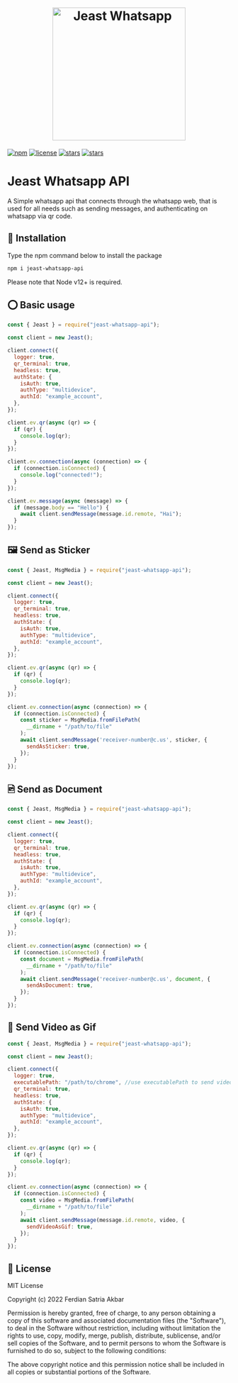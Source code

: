 <h1 align="center">
	<img
		width="300"
		alt="Jeast Whatsapp"
		src="https://github.com/Ferdian9991/jeast-whatsapp-api/blob/main/public/jeast-logo.png">
</h1>

[![npm](https://img.shields.io/npm/v/jeast-whatsapp-api.svg)](https://www.npmjs.com/package/jeast-whatsapp-api) [![license](https://img.shields.io/github/license/Ferdian9991/jeast-whatsapp-api)](https://github.com/Ferdian9991/jeast-whatsapp-api/blob/main/LICENSE) [![stars](https://img.shields.io/github/stars/Ferdian9991/jeast-whatsapp-api)](https://github.com/Ferdian9991/jeast-whatsapp-api) [![stars](https://img.shields.io/github/forks/Ferdian9991/jeast-whatsapp-api)](https://github.com/Ferdian9991/jeast-whatsapp-api)

# Jeast Whatsapp API
A Simple whatsapp api that connects through the whatsapp web, that is used for all needs such as sending messages, and authenticating on whatsapp via qr code.

## 🚀 Installation
Type the npm command below to install the package

```bash
npm i jeast-whatsapp-api
```

Please note that Node v12+ is required.

## ⭕ Basic usage

```js
const { Jeast } = require("jeast-whatsapp-api");

const client = new Jeast();

client.connect({
  logger: true,
  qr_terminal: true,
  headless: true,
  authState: {
    isAuth: true,
    authType: "multidevice",
    authId: "example_account",
  },
});

client.ev.qr(async (qr) => {
  if (qr) {
    console.log(qr);
  }
});

client.ev.connection(async (connection) => {
  if (connection.isConnected) {
    console.log("connected!");
  }
});

client.ev.message(async (message) => {
  if (message.body == "Hello") {
    await client.sendMessage(message.id.remote, "Hai");
  }
});
```
## 🖼 Send as Sticker

```js
const { Jeast, MsgMedia } = require("jeast-whatsapp-api");

const client = new Jeast();

client.connect({
  logger: true,
  qr_terminal: true,
  headless: true,
  authState: {
    isAuth: true,
    authType: "multidevice",
    authId: "example_account",
  },
});

client.ev.qr(async (qr) => {
  if (qr) {
    console.log(qr);
  }
});

client.ev.connection(async (connection) => {
  if (connection.isConnected) {
    const sticker = MsgMedia.fromFilePath(
      __dirname + "/path/to/file"
    );
    await client.sendMessage('receiver-number@c.us', sticker, {
      sendAsSticker: true,
    });
  }
});
```

## 🖻 Send as Document

```js
const { Jeast, MsgMedia } = require("jeast-whatsapp-api");

const client = new Jeast();

client.connect({
  logger: true,
  qr_terminal: true,
  headless: true,
  authState: {
    isAuth: true,
    authType: "multidevice",
    authId: "example_account",
  },
});

client.ev.qr(async (qr) => {
  if (qr) {
    console.log(qr);
  }
});

client.ev.connection(async (connection) => {
  if (connection.isConnected) {
    const document = MsgMedia.fromFilePath(
      __dirname + "/path/to/file"
    );
    await client.sendMessage('receiver-number@c.us', document, {
      sendAsDocument: true,
    });
  }
});
```

## 👾 Send Video as Gif

```js
const { Jeast, MsgMedia } = require("jeast-whatsapp-api");

const client = new Jeast();

client.connect({
  logger: true,
  executablePath: "/path/to/chrome", //use executablePath to send video or gif
  qr_terminal: true,
  headless: true,
  authState: {
    isAuth: true,
    authType: "multidevice",
    authId: "example_account",
  },
});

client.ev.qr(async (qr) => {
  if (qr) {
    console.log(qr);
  }
});

client.ev.connection(async (connection) => {
  if (connection.isConnected) {
    const video = MsgMedia.fromFilePath(
      __dirname + "/path/to/file"
    );
    await client.sendMessage(message.id.remote, video, {
      sendVideoAsGif: true,
    });
  }
});
```

## 📑 License

MIT License

Copyright (c) 2022 Ferdian Satria Akbar

Permission is hereby granted, free of charge, to any person obtaining a copy
of this software and associated documentation files (the "Software"), to deal
in the Software without restriction, including without limitation the rights
to use, copy, modify, merge, publish, distribute, sublicense, and/or sell
copies of the Software, and to permit persons to whom the Software is
furnished to do so, subject to the following conditions:

The above copyright notice and this permission notice shall be included in all
copies or substantial portions of the Software.
